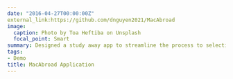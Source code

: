 ```yaml
---
date: "2016-04-27T00:00:00Z"
external_link:https://github.com/dnguyen2021/MacAbroad
image:
  caption: Photo by Toa Heftiba on Unsplash
  focal_point: Smart
summary: Designed a study away app to streamline the process to selecting a study away program at Macalester College. Application was built using Ionic with a Firebase backend. This application was part of a semester long project in Software Design and Development. 
tags:
- Demo
title: MacAbroad Application 
---
```

